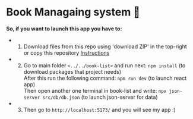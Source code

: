 # Book Managaing system 📕

**So, if you want to launch this app you have to:**

- 1. Download files from this repo using 'download ZIP' in the top-right or copy this repository [Instructions](https://docs.github.com/en/pull-requests/collaborating-with-pull-requests/working-with-forks/fork-a-repo)

- 2. Go to main folder `<../../book-list>` and run next: `npm install` (to download packages that project needs) <br>
After this run the following command: `npm run dev` (to launch react app) <br>
Then open another one terminal in book-list and write: `npx json-server src/db/db.json` (to launch json-server for data) <br>

- 3. Then go to `http://localhost:5173/` and you will see my app :)

